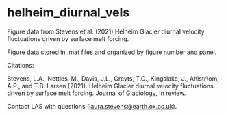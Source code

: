 # helheim_diurnal_vels
Figure data from Stevens et al. (2021) Helheim Glacier diurnal velocity fluctuations driven by surface melt forcing.

Figure data stored in .mat files and organized by figure number and panel. 

Citations:

Stevens, L.A., Nettles, M., Davis, J.L., Creyts, T.C., Kingslake, J., Ahlstr\om, A.P., and T.B. Larsen (2021). Helheim Glacier diurnal velocity fluctuations driven by surface melt forcing. Journal of Glaciology, In review. 

Contact LAS with questions (laura.stevens@earth.ox.ac.uk).

